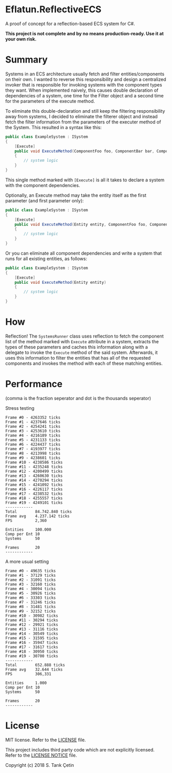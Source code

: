 # Eflatun.ReflectiveECS
A proof of concept for a reflection-based ECS system for C#.

**This project is not complete and by no means production-ready. Use it at your own risk.**

# Summary
Systems in an ECS architecture usually fetch and filter entities/components on their own. I wanted to reverse this responsibility and design a centralized invoker that is responsible for invoking systems with the component types they want. When implemented naively, this causes double declaration of dependencies of a system, one time for the Filter object and a second time for the parameters of the execute method.

To eliminate this double-declaration and still keep the filtering responsibility away from systems, I decided to eliminate the filterer object and instead fetch the filter information from the parameters of the executer method of the System. This resulted in a syntax like this:

```cs
public class ExampleSystem : ISystem
{
    [Execute]
    public void ExecuteMethod(ComponentFoo foo, ComponentBar bar, ComponentBaz baz)
    {
        // system logic
    }
}
```

This single method marked with `[Execute]` is all it takes to declare a system with the component dependencies.

Optionally, an Execute method may take the entity itself as the first parameter (and first parameter only):

```cs
public class ExampleSystem : ISystem
{
    [Execute]
    public void ExecuteMethod(Entity entity, ComponentFoo foo, ComponentBar bar, ComponentBaz baz)
    {
        // system logic
    }
}
```

Or you can eliminate all component dependencies and write a system that runs for all existing entities, as follows:

```cs
public class ExampleSystem : ISystem
{
    [Execute]
    public void ExecuteMethod(Entity entity)
    {
        // system logic
    }
}
```

# How
Reflection! The `SystemsRunner` class uses reflection to fetch the component list of the method marked with `Execute` attribute in a system, extracts the types of these parameters and caches this information along with a delegate to invoke the `Execute` method of the said system. Afterwards, it uses this information to filter the entities that has all of the requested components and invokes the method with each of these matching entities.

# Performance

(comma is the fraction seperator and dot is the thousands seperator)

Stress testing
```
Frame #0 - 4263352 ticks
Frame #1 - 4237646 ticks
Frame #2 - 4254241 ticks
Frame #3 - 4253610 ticks
Frame #4 - 4216189 ticks
Frame #5 - 4231133 ticks
Frame #6 - 4224437 ticks
Frame #7 - 4193977 ticks
Frame #8 - 4213998 ticks
Frame #9 - 4238601 ticks
Frame #10 - 4238586 ticks
Frame #11 - 4235248 ticks
Frame #12 - 4200499 ticks
Frame #13 - 4260630 ticks
Frame #14 - 4270294 ticks
Frame #15 - 4241092 ticks
Frame #16 - 4226117 ticks
Frame #17 - 4238532 ticks
Frame #18 - 4255557 ticks
Frame #19 - 4249101 ticks
------------
Total        84.742.840 ticks
Frame avg    4.237.142 ticks
FPS          2,360

Entities     100.000
Comp per Ent 10
Systems      50

Frames       20
------------
```


A more usual setting
```
Frame #0 - 49635 ticks
Frame #1 - 37129 ticks
Frame #2 - 31091 ticks
Frame #3 - 32160 ticks
Frame #4 - 30094 ticks
Frame #5 - 30926 ticks
Frame #6 - 33303 ticks
Frame #7 - 31246 ticks
Frame #8 - 31481 ticks
Frame #9 - 32152 ticks
Frame #10 - 30982 ticks
Frame #11 - 30294 ticks
Frame #12 - 29921 ticks
Frame #13 - 31116 ticks
Frame #14 - 30549 ticks
Frame #15 - 31595 ticks
Frame #16 - 35947 ticks
Frame #17 - 31617 ticks
Frame #18 - 30950 ticks
Frame #19 - 30700 ticks
------------
Total        652.888 ticks
Frame avg    32.644 ticks
FPS          306,331

Entities     1.000
Comp per Ent 10
Systems      50

Frames       20
------------
```

# License
MIT license. Refer to the [LICENSE](https://github.com/starikcetin/Eflatun.ReflectiveECS/blob/master/LICENSE) file.

This project includes third party code which are not explicitly licensed. Refer to the [LICENSE NOTICE](https://github.com/starikcetin/Eflatun.ReflectiveECS/blob/master/Eflatun.ReflectiveECS.Core/Optimization/FastInvoke/LICENSE%20NOTICE) file.

Copyright (c) 2018 S. Tarık Çetin
